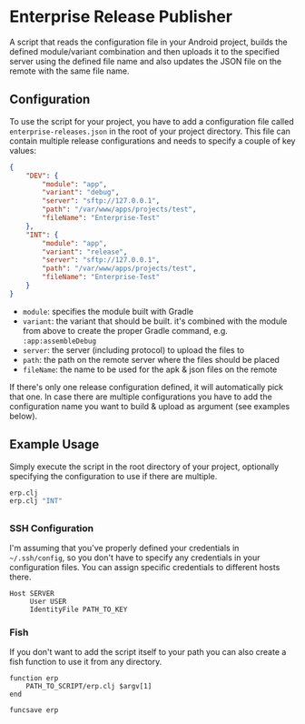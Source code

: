 # Enterprise Release Publisher
A script that reads the configuration file in your Android project, builds the defined module/variant combination and then uploads it to the specified server using the defined file name and also updates the JSON file on the remote with the same file name.

## Configuration
To use the script for your project, you have to add a configuration file called `enterprise-releases.json` in the root of your project directory.
This file can contain multiple release configurations and needs to specify a couple of key values:
```json
{
    "DEV": {
        "module": "app",
        "variant": "debug",
        "server": "sftp://127.0.0.1",
        "path": "/var/www/apps/projects/test",
        "fileName": "Enterprise-Test"
    },
    "INT": {
        "module": "app",
        "variant": "release",
        "server": "sftp://127.0.0.1",
        "path": "/var/www/apps/projects/test",
        "fileName": "Enterprise-Test"
    }
}
```
- `module`: specifies the module built with Gradle
- `variant`: the variant that should be built. it's combined with the module from above to create the proper Gradle command, e.g. `:app:assembleDebug`
- `server`: the server (including protocol) to upload the files to
- `path`: the path on the remote server where the files should be placed
- `fileName`: the name to be used for the apk & json files on the remote

If there's only one release configuration defined, it will automatically pick that one. In case there are multiple configurations you have to add the configuration name you want to build & upload as argument (see examples below).

## Example Usage
Simply execute the script in the root directory of your project, optionally specifying the configuration to use if there are multiple.
```bash
erp.clj
erp.clj "INT"
```

##
### SSH Configuration
I'm assuming that you've properly defined your credentials in `~/.ssh/config`, so you don't have to specify any credentials in your configuration files. You can assign specific credentials to different hosts there.

```
Host SERVER
     User USER
     IdentityFile PATH_TO_KEY
```

### Fish
If you don't want to add the script itself to your path you can also create a fish function to use it from any directory.

```
function erp
    PATH_TO_SCRIPT/erp.clj $argv[1]
end

funcsave erp
```

